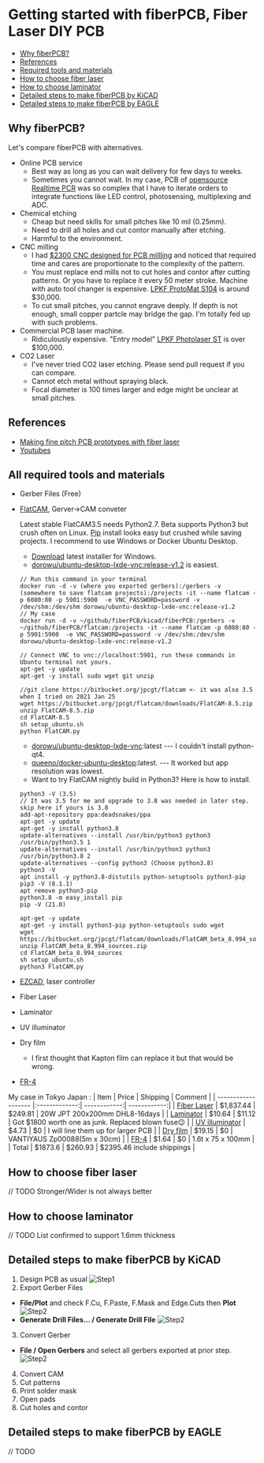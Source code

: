 # Getting started with fiberPCB, Fiber Laser DIY PCB

- [Why fiberPCB?](#why-fiberPCB?)
- [References](#references)
- [Required tools and materials](#all-required-tools-and-materials)
- [How to choose fiber laser](#how-to-choose-fiber-laser)
- [How to choose laminator](#how-to-choose-laminator)
- [Detailed steps to make fiberPCB by KiCAD](#detailed-steps-to-make-fiberPCB-by-KiCAD)
- [Detailed steps to make fiberPCB by EAGLE](#detailed-steps-to-make-fiberPCB-by-EAGLE)

## Why fiberPCB?

Let's compare fiberPCB with alternatives.

* Online PCB service
  * Best way as long as you can wait delivery for few days to weeks.
  * Sometimes you cannot wait. In my case, PCB of [opensource Realtime PCR](https://github.com/hisashin/Ninja-qPCR) was so complex that I have to iterate orders to integrate functions like LED control, photosensing, multiplexing and ADC.
* Chemical etching
  * Cheap but need skills for small pitches like 10 mil (0.25mm).
  * Need to drill all holes and cut contor manually after etching.
  * Harmful to the environment.
* CNC milling
  * I had [$2300 CNC designed for PCB millling](https://www.youtube.com/watch?v=cwREOBL9E-A) and noticed that required time and cares are proportionate to the complexity of the pattern.
  * You must replace end mills not to cut holes and contor after cutting patterns. Or you have to replace it every 50 meter stroke. Machine with auto tool changer is expensive. [LPKF ProtoMat S104](https://www.youtube.com/watch?v=GRow5AqFxZA) is around $30,000.
  * To cut small pitches, you cannot engrave deeply. If depth is not enough, small copper partcle may bridge the gap. I'm totally fed up with such problems.
* Commercial PCB laser machine.
  * Ridiculously expensive. "Entry model" [LPKF Photolaser ST](https://www.youtube.com/watch?v=WMgXvRwbaLw) is over $100,000.
* CO2 Laser
  * I've never tried CO2 laser etching. Please send pull request if you can compare.
  * Cannot etch metal without spraying black.
  * Focal diameter is 100 times larger and edge might be unclear at small pitches.
  
## References
* [Making fine pitch PCB prototypes with fiber laser](https://www.kurokesu.com/main/2021/01/07/making-fine-pitch-pcb-prototypes-with-fiber-laser/?fbclid=IwAR3_8MipkpVS9d9DjpUQ1I7AqjXdvbW7uQoy86yiT56GoPLZ7w0Zegjyjy0)
* [Youtubes](https://www.youtube.com/playlist?list=PLIcr1mnww28Doh5sBvfblVOn0Wxk1qtYr)
 
## All required tools and materials
* Gerber Files (Free)
* [FlatCAM](http://flatcam.org/), Gerver->CAM conveter

  Latest stable FlatCAM3.5 needs Python2.7. Beta supports Python3 but crush often on Linux. [Pip](https://pypi.org/project/flatcam/#description) install looks easy but crushed while saving projects. I recommend to use Windows or Docker Ubuntu Desktop.
  
  - [Download](https://bitbucket.org/jpcgt/flatcam/downloads/) latest installer for Windows.
  - [dorowu/ubuntu-desktop-lxde-vnc:release-v1.2](https://hub.docker.com/layers/dorowu/ubuntu-desktop-lxde-vnc/release-v1.2/images/sha256-54af3af44929d8337562448a122f32ce3ba35d8ae9aefe1365f1660d84b1792a?context=explore) is easiest.
  
   ```
   // Run this command in your terminal
   docker run -d -v (where you exported gerbers):/gerbers -v (somewhere to save flatcam projects):/projects -it --name flatcam -p 6080:80 -p 5901:5900  -e VNC_PASSWORD=password -v /dev/shm:/dev/shm dorowu/ubuntu-desktop-lxde-vnc:release-v1.2
   // My case
   docker run -d -v ~/github/fiberPCB/kicad/fiberPCB:/gerbers -v ~/github/fiberPCB/flatcam:/projects -it --name flatcam -p 6080:80 -p 5901:5900  -e VNC_PASSWORD=password -v /dev/shm:/dev/shm dorowu/ubuntu-desktop-lxde-vnc:release-v1.2
   
   // Connect VNC to vnc://localhost:5901, run these commands in Ubuntu terminal not yours.
   apt-get -y update
   apt-get -y install sudo wget git unzip
    
   //git clone https://bitbucket.org/jpcgt/flatcam <- it was also 3.5 when I tried on 2021 Jan 25
   wget https://bitbucket.org/jpcgt/flatcam/downloads/FlatCAM-8.5.zip
   unzip FlatCAM-8.5.zip
   cd FlatCAM-8.5
   sh setup_ubuntu.sh
   python FlatCAM.py
   ```

  - [dorowu/ubuntu-desktop-lxde-vnc](https://hub.docker.com/r/dorowu/ubuntu-desktop-lxde-vnc/):latest --- I couldn't install python-qt4.
  - [queeno/docker-ubuntu-desktop](https://github.com/queeno/docker-ubuntu-desktop):latest. --- It worked but app resolution was lowest.
  - Want to try FlatCAM nightly build in Python3? Here is how to install.
  
   ```
   python3 -V (3.5)
   // It was 3.5 for me and upgrade to 3.8 was needed in later step. skip here if yours is 3.8
   add-apt-repository ppa:deadsnakes/ppa
   apt-get -y update
   apt-get -y install python3.8
   update-alternatives --install /usr/bin/python3 python3 /usr/bin/python3.5 1
   update-alternatives --install /usr/bin/python3 python3 /usr/bin/python3.8 2
   update-alternatives --config python3 (Choose python3.8)
   python3 -V
   apt install -y python3.8-distutils python-setuptools python3-pip
   pip3 -V (8.1.1)
   apt remove python3-pip
   python3.8 -m easy_install pip
   pip -V (21.0)
 
   apt-get -y update
   apt-get -y install python3-pip python-setuptools sudo wget
   wget https://bitbucket.org/jpcgt/flatcam/downloads/FlatCAM_beta_8.994_sources.zip
   unzip FlatCAM_beta_8.994_sources.zip
   cd FlatCAM_beta_8.994_sources
   sh setup_ubuntu.sh
   python3 FlatCAM.py
   ```
   
* [EZCAD](https://www.litlaser.com/ezcad), laser controller
* Fiber Laser
* Laminator
* UV illuminator
* Dry film
  * I first thought that Kapton film can replace it but that would be wrong.
* [FR-4](https://en.wikipedia.org/wiki/FR-4)

My case in Tokyo Japan :
| Item                | Price         | Shipping     | Comment |
| ------------------- |:-------------:| ------------:| ------------:|
| [Fiber Laser](https://www.aliexpress.com/item/32974751052.html?spm=a2g0s.9042311.0.0.65f44c4dIleBKp&fbclid=IwAR10NMvGiH47895B0QpRRJNL5SNHvLvtUy33UhqqUZfuPdR8BVw_eg-WCHc)         | $1,837.44     | $249.81 | 20W JPT 200x200mm DHL8-16days |
| [Laminator](https://www.lami-corporation.co.jp/archives/products/leon13dx/)           | $10.64        | $11.12       | Got $1800 worth one as junk. Replaced blown fuse:wink: |
| [UV illuminator](https://www.amazon.co.jp/gp/product/B07HFRDK3V/ref=ppx_yo_dt_b_asin_title_o02_s00?ie=UTF8&psc=1&fbclid=IwAR2NO4W7daOl4TgFSwwDDsZGD15Jek28WylPpzhUsRBBjHX5G8EQiuQLUwU)      | $4.73         | $0           | I will line them up for larger PCB |
| [Dry film](https://www.amazon.co.jp/gp/product/B01NCS88LU/ref=ppx_yo_dt_b_asin_title_o05_s01?ie=UTF8&psc=1&fbclid=IwAR3ORckfPM1z7tKVWN8LTQ-CgsBqjpBLfcwR8V2A0jhZy2ZhwNkz0N1GbfY)          | $19.15        | $0           | VANTIYAUS Zp00088(5m x 30cm) |
| [FR-4](https://www.sengoku.co.jp/mod/sgk_cart/detail.php?code=EEHD-4BPE)                | $1.64         | $0           | 1.6t x 75 x 100mm |
| Total               | $1873.6       | $260.93      |  $2395.46 include shippings |

## How to choose fiber laser
 // TODO Stronger/Wider is not always better

## How to choose laminator
 // TODO List confirmed to support 1.6mm thickness

## Detailed steps to make fiberPCB by KiCAD
 1. Design PCB as usual
   ![Step1](https://raw.githubusercontent.com/hisashin/fiberPCB/main/images/step1_design_pcb_kicad_test01.png)
 2. Export Gerber Files
   - **File/Plot** and check F.Cu, F.Paste, F.Mask and Edge.Cuts then **Plot**
   ![Step2](https://raw.githubusercontent.com/hisashin/fiberPCB/main/images/step2_export_gerber_kicad.png.png)
   - **Generate Drill Files... / Generate Drill File**
   ![Step2](https://raw.githubusercontent.com/hisashin/fiberPCB/main/images/step2_export_drl.png)
 3. Convert Gerber
   - **File / Open Gerbers** and select all gerbers exported at prior step.
   ![Step2](https://raw.githubusercontent.com/hisashin/fiberPCB/main/images/step3_open_gerbers.png)
 4. Convert CAM
 5. Cut patterns
 6. Print solder mask
 7. Open pads
 8. Cut holes and contor

## Detailed steps to make fiberPCB by EAGLE

// TODO
